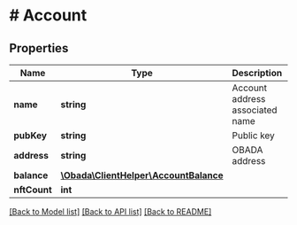 # # Account

## Properties

Name | Type | Description | Notes
------------ | ------------- | ------------- | -------------
**name** | **string** | Account address associated name | [optional]
**pubKey** | **string** | Public key | [optional]
**address** | **string** | OBADA address | [optional]
**balance** | [**\Obada\ClientHelper\AccountBalance**](AccountBalance.md) |  | [optional]
**nftCount** | **int** |  | [optional]

[[Back to Model list]](../../README.md#models) [[Back to API list]](../../README.md#endpoints) [[Back to README]](../../README.md)
